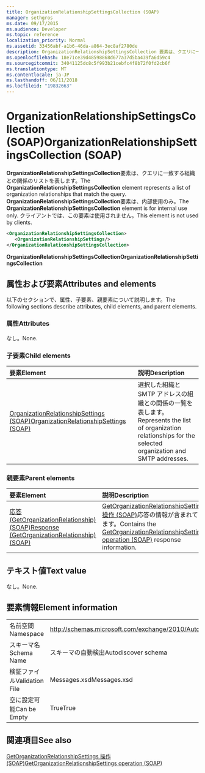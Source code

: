 ```yaml
---
title: OrganizationRelationshipSettingsCollection (SOAP)
manager: sethgros
ms.date: 09/17/2015
ms.audience: Developer
ms.topic: reference
localization_priority: Normal
ms.assetid: 33456abf-a1b6-46da-a864-3ec8af2780de
description: OrganizationRelationshipSettingsCollection 要素は、クエリに一致する組織との関係のリストを表します。 OrganizationRelationshipSettingsCollection 要素は、内部使用のみ。 クライアントでは、この要素は使用されません。
ms.openlocfilehash: 18e71ce39d48598868d677a37d5ba439fa6d59c4
ms.sourcegitcommit: 34041125dc8c5f993b21cebfc4f8b72f0fd2cb6f
ms.translationtype: MT
ms.contentlocale: ja-JP
ms.lasthandoff: 06/11/2018
ms.locfileid: "19832663"
---
```

# <a name="organizationrelationshipsettingscollection-soap"></a><span data-ttu-id="a00d0-105">OrganizationRelationshipSettingsCollection (SOAP)</span><span class="sxs-lookup"><span data-stu-id="a00d0-105">OrganizationRelationshipSettingsCollection (SOAP)</span></span>

<span data-ttu-id="a00d0-106">**OrganizationRelationshipSettingsCollection**要素は、クエリに一致する組織との関係のリストを表します。</span><span class="sxs-lookup"><span data-stu-id="a00d0-106">The **OrganizationRelationshipSettingsCollection** element represents a list of organization relationships that match the query.</span></span> <span data-ttu-id="a00d0-107">**OrganizationRelationshipSettingsCollection**要素は、内部使用のみ。</span><span class="sxs-lookup"><span data-stu-id="a00d0-107">The **OrganizationRelationshipSettingsCollection** element is for internal use only.</span></span> <span data-ttu-id="a00d0-108">クライアントでは、この要素は使用されません。</span><span class="sxs-lookup"><span data-stu-id="a00d0-108">This element is not used by clients.</span></span> 
  
```XML
<OrganizationRelationshipSettingsCollection>
   <OrganizationRelationshipSettings/>
</OrganizationRelationshipSettingsCollection>
```

 <span data-ttu-id="a00d0-109">**OrganizationRelationshipSettingsCollection**</span><span class="sxs-lookup"><span data-stu-id="a00d0-109">**OrganizationRelationshipSettingsCollection**</span></span>
## <a name="attributes-and-elements"></a><span data-ttu-id="a00d0-110">属性および要素</span><span class="sxs-lookup"><span data-stu-id="a00d0-110">Attributes and elements</span></span>

<span data-ttu-id="a00d0-111">以下のセクションで、属性、子要素、親要素について説明します。</span><span class="sxs-lookup"><span data-stu-id="a00d0-111">The following sections describe attributes, child elements, and parent elements.</span></span>
  
### <a name="attributes"></a><span data-ttu-id="a00d0-112">属性</span><span class="sxs-lookup"><span data-stu-id="a00d0-112">Attributes</span></span>

<span data-ttu-id="a00d0-113">なし。</span><span class="sxs-lookup"><span data-stu-id="a00d0-113">None.</span></span>
  
### <a name="child-elements"></a><span data-ttu-id="a00d0-114">子要素</span><span class="sxs-lookup"><span data-stu-id="a00d0-114">Child elements</span></span>

|<span data-ttu-id="a00d0-115">**要素**</span><span class="sxs-lookup"><span data-stu-id="a00d0-115">**Element**</span></span>|<span data-ttu-id="a00d0-116">**説明**</span><span class="sxs-lookup"><span data-stu-id="a00d0-116">**Description**</span></span>|
|:-----|:-----|
|[<span data-ttu-id="a00d0-117">OrganizationRelationshipSettings (SOAP)</span><span class="sxs-lookup"><span data-stu-id="a00d0-117">OrganizationRelationshipSettings (SOAP)</span></span>](organizationrelationshipsettings-soap.md) <br/> |<span data-ttu-id="a00d0-118">選択した組織と SMTP アドレスの組織との関係の一覧を表します。</span><span class="sxs-lookup"><span data-stu-id="a00d0-118">Represents the list of organization relationships for the selected organization and SMTP addresses.</span></span>  <br/> |
   
### <a name="parent-elements"></a><span data-ttu-id="a00d0-119">親要素</span><span class="sxs-lookup"><span data-stu-id="a00d0-119">Parent elements</span></span>

|<span data-ttu-id="a00d0-120">**要素**</span><span class="sxs-lookup"><span data-stu-id="a00d0-120">**Element**</span></span>|<span data-ttu-id="a00d0-121">**説明**</span><span class="sxs-lookup"><span data-stu-id="a00d0-121">**Description**</span></span>|
|:-----|:-----|
|[<span data-ttu-id="a00d0-122">応答 (GetOrganizationRelationship) (SOAP)</span><span class="sxs-lookup"><span data-stu-id="a00d0-122">Response (GetOrganizationRelationship) (SOAP)</span></span>](response-getorganizationrelationshipsoap.md) <br/> |<span data-ttu-id="a00d0-123">[GetOrganizationRelationshipSettings 操作 (SOAP)](getorganizationrelationshipsettings-operation-soap.md)応答の情報が含まれています。</span><span class="sxs-lookup"><span data-stu-id="a00d0-123">Contains the [GetOrganizationRelationshipSettings operation (SOAP)](getorganizationrelationshipsettings-operation-soap.md) response information.</span></span>  <br/> |
   
## <a name="text-value"></a><span data-ttu-id="a00d0-124">テキスト値</span><span class="sxs-lookup"><span data-stu-id="a00d0-124">Text value</span></span>

<span data-ttu-id="a00d0-125">なし。</span><span class="sxs-lookup"><span data-stu-id="a00d0-125">None.</span></span>
  
## <a name="element-information"></a><span data-ttu-id="a00d0-126">要素情報</span><span class="sxs-lookup"><span data-stu-id="a00d0-126">Element information</span></span>

|||
|:-----|:-----|
|<span data-ttu-id="a00d0-127">名前空間</span><span class="sxs-lookup"><span data-stu-id="a00d0-127">Namespace</span></span>  <br/> |http://schemas.microsoft.com/exchange/2010/Autodiscover  <br/> |
|<span data-ttu-id="a00d0-128">スキーマ名</span><span class="sxs-lookup"><span data-stu-id="a00d0-128">Schema Name</span></span>  <br/> |<span data-ttu-id="a00d0-129">スキーマの自動検出</span><span class="sxs-lookup"><span data-stu-id="a00d0-129">Autodiscover schema</span></span>  <br/> |
|<span data-ttu-id="a00d0-130">検証ファイル</span><span class="sxs-lookup"><span data-stu-id="a00d0-130">Validation File</span></span>  <br/> |<span data-ttu-id="a00d0-131">Messages.xsd</span><span class="sxs-lookup"><span data-stu-id="a00d0-131">Messages.xsd</span></span>  <br/> |
|<span data-ttu-id="a00d0-132">空に設定可能</span><span class="sxs-lookup"><span data-stu-id="a00d0-132">Can be Empty</span></span>  <br/> |<span data-ttu-id="a00d0-133">True</span><span class="sxs-lookup"><span data-stu-id="a00d0-133">True</span></span>  <br/> |
   
## <a name="see-also"></a><span data-ttu-id="a00d0-134">関連項目</span><span class="sxs-lookup"><span data-stu-id="a00d0-134">See also</span></span>



[<span data-ttu-id="a00d0-135">GetOrganizationRelationshipSettings 操作 (SOAP)</span><span class="sxs-lookup"><span data-stu-id="a00d0-135">GetOrganizationRelationshipSettings operation (SOAP)</span></span>](getorganizationrelationshipsettings-operation-soap.md)

